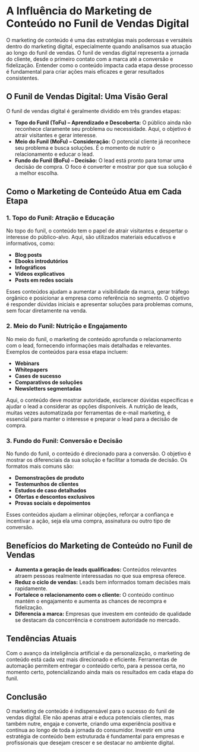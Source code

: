 
# A Influência do Marketing de Conteúdo no Funil de Vendas Digital

O marketing de conteúdo é uma das estratégias mais poderosas e versáteis dentro do marketing digital, especialmente quando analisamos sua atuação ao longo do funil de vendas. O funil de vendas digital representa a jornada do cliente, desde o primeiro contato com a marca até a conversão e fidelização. Entender como o conteúdo impacta cada etapa desse processo é fundamental para criar ações mais eficazes e gerar resultados consistentes.

## O Funil de Vendas Digital: Uma Visão Geral

O funil de vendas digital é geralmente dividido em três grandes etapas:

- **Topo do Funil (ToFu) – Aprendizado e Descoberta:** O público ainda não reconhece claramente seu problema ou necessidade. Aqui, o objetivo é atrair visitantes e gerar interesse.
- **Meio do Funil (MoFu) – Consideração:** O potencial cliente já reconhece seu problema e busca soluções. É o momento de nutrir o relacionamento e educar o lead.
- **Fundo do Funil (BoFu) – Decisão:** O lead está pronto para tomar uma decisão de compra. O foco é converter e mostrar por que sua solução é a melhor escolha.

## Como o Marketing de Conteúdo Atua em Cada Etapa

### 1. Topo do Funil: Atração e Educação

No topo do funil, o conteúdo tem o papel de atrair visitantes e despertar o interesse do público-alvo. Aqui, são utilizados materiais educativos e informativos, como:

- **Blog posts**
- **Ebooks introdutórios**
- **Infográficos**
- **Vídeos explicativos**
- **Posts em redes sociais**

Esses conteúdos ajudam a aumentar a visibilidade da marca, gerar tráfego orgânico e posicionar a empresa como referência no segmento. O objetivo é responder dúvidas iniciais e apresentar soluções para problemas comuns, sem focar diretamente na venda.

### 2. Meio do Funil: Nutrição e Engajamento

No meio do funil, o marketing de conteúdo aprofunda o relacionamento com o lead, fornecendo informações mais detalhadas e relevantes. Exemplos de conteúdos para essa etapa incluem:

- **Webinars**
- **Whitepapers**
- **Cases de sucesso**
- **Comparativos de soluções**
- **Newsletters segmentadas**

Aqui, o conteúdo deve mostrar autoridade, esclarecer dúvidas específicas e ajudar o lead a considerar as opções disponíveis. A nutrição de leads, muitas vezes automatizada por ferramentas de e-mail marketing, é essencial para manter o interesse e preparar o lead para a decisão de compra.

### 3. Fundo do Funil: Conversão e Decisão

No fundo do funil, o conteúdo é direcionado para a conversão. O objetivo é mostrar os diferenciais da sua solução e facilitar a tomada de decisão. Os formatos mais comuns são:

- **Demonstrações de produto**
- **Testemunhos de clientes**
- **Estudos de caso detalhados**
- **Ofertas e descontos exclusivos**
- **Provas sociais e depoimentos**

Esses conteúdos ajudam a eliminar objeções, reforçar a confiança e incentivar a ação, seja ela uma compra, assinatura ou outro tipo de conversão.

## Benefícios do Marketing de Conteúdo no Funil de Vendas

- **Aumenta a geração de leads qualificados:** Conteúdos relevantes atraem pessoas realmente interessadas no que sua empresa oferece.
- **Reduz o ciclo de vendas:** Leads bem informados tomam decisões mais rapidamente.
- **Fortalece o relacionamento com o cliente:** O conteúdo contínuo mantém o engajamento e aumenta as chances de recompra e fidelização.
- **Diferencia a marca:** Empresas que investem em conteúdo de qualidade se destacam da concorrência e constroem autoridade no mercado.

## Tendências Atuais

Com o avanço da inteligência artificial e da personalização, o marketing de conteúdo está cada vez mais direcionado e eficiente. Ferramentas de automação permitem entregar o conteúdo certo, para a pessoa certa, no momento certo, potencializando ainda mais os resultados em cada etapa do funil.

## Conclusão

O marketing de conteúdo é indispensável para o sucesso do funil de vendas digital. Ele não apenas atrai e educa potenciais clientes, mas também nutre, engaja e converte, criando uma experiência positiva e contínua ao longo de toda a jornada do consumidor. Investir em uma estratégia de conteúdo bem estruturada é fundamental para empresas e profissionais que desejam crescer e se destacar no ambiente digital.
```
